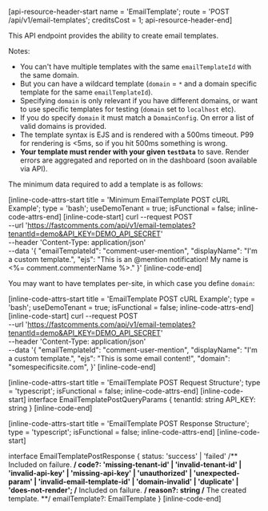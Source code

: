 [api-resource-header-start name = 'EmailTemplate'; route = 'POST /api/v1/email-templates'; creditsCost = 1; api-resource-header-end]

This API endpoint provides the ability to create email templates.

Notes:

- You can't have multiple templates with the same `emailTemplateId` with the same domain.
- But you can have a wildcard template (`domain` = `*` and a domain specific template for the same `emailTemplateId`).
- Specifying `domain` is only relevant if you have different domains, or want to use specific templates for testing (`domain` set to `localhost` etc).
- If you do specify `domain` it must match a `DomainConfig`. On error a list of valid domains is provided.
- The template syntax is EJS and is rendered with a 500ms timeout. P99 for rendering is <5ms, so if you hit 500ms something is wrong.
- **Your template must render with your given `testData`** to save. Render errors are aggregated and reported on in the dashboard (soon available via API). 

The minimum data required to add a template is as follows:

[inline-code-attrs-start title = 'Minimum EmailTemplate POST cURL Example'; type = 'bash'; useDemoTenant = true; isFunctional = false; inline-code-attrs-end]
[inline-code-start]
curl --request POST \
  --url 'https://fastcomments.com/api/v1/email-templates?tenantId=demo&API_KEY=DEMO_API_SECRET' \
  --header 'Content-Type: application/json' \
  --data '{
    "emailTemplateId": "comment-user-mention",
    "displayName": "I'm a custom template.",
    "ejs": "This is an @mention notification! My name is <%= comment.commenterName %>."
}'
[inline-code-end]

You may want to have templates per-site, in which case you define `domain`:

[inline-code-attrs-start title = 'EmailTemplate POST cURL Example'; type = 'bash'; useDemoTenant = true; isFunctional = false; inline-code-attrs-end]
[inline-code-start]
curl --request POST \
  --url 'https://fastcomments.com/api/v1/email-templates?tenantId=demo&API_KEY=DEMO_API_SECRET' \
  --header 'Content-Type: application/json' \
  --data '{
    "emailTemplateId": "comment-user-mention",
    "displayName": "I'm a custom template.",
    "ejs": "This is some email content!",
    "domain": "somespecificsite.com",
}'
[inline-code-end]

[inline-code-attrs-start title = 'EmailTemplate POST Request Structure'; type = 'typescript'; isFunctional = false; inline-code-attrs-end]
[inline-code-start]
interface EmailTemplatePostQueryParams {
    tenantId: string
    API_KEY: string
}
[inline-code-end]

[inline-code-attrs-start title = 'EmailTemplate POST Response Structure'; type = 'typescript'; isFunctional = false; inline-code-attrs-end]
[inline-code-start]

interface EmailTemplatePostResponse {
    status: 'success' | 'failed'
    /** Included on failure. **/
    code?: 'missing-tenant-id' | 'invalid-tenant-id' | 'invalid-api-key' | 'missing-api-key' | 'unauthorized' | 'unexpected-param' | 'invalid-email-template-id' | 'domain-invalid' | 'duplicate' | 'does-not-render';
    /** Included on failure. **/
    reason?: string
    /** The created template. **/
    emailTemplate?: EmailTemplate
}
[inline-code-end]
